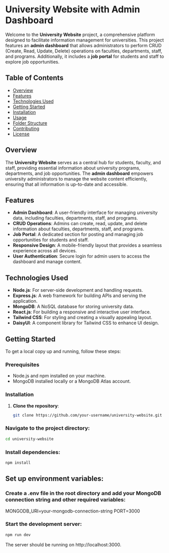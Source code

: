 # University Website with Admin Dashboard

Welcome to the **University Website** project, a comprehensive platform designed to facilitate information management for universities. This project features an **admin dashboard** that allows administrators to perform CRUD (Create, Read, Update, Delete) operations on faculties, departments, staff, and programs. Additionally, it includes a **job portal** for students and staff to explore job opportunities.

## Table of Contents

- [Overview](#overview)
- [Features](#features)
- [Technologies Used](#technologies-used)
- [Getting Started](#getting-started)
- [Installation](#installation)
- [Usage](#usage)
- [Folder Structure](#folder-structure)
- [Contributing](#contributing)
- [License](#license)

## Overview

The **University Website** serves as a central hub for students, faculty, and staff, providing essential information about university programs, departments, and job opportunities. The **admin dashboard** empowers university administrators to manage the website content efficiently, ensuring that all information is up-to-date and accessible.

## Features

- **Admin Dashboard**: A user-friendly interface for managing university data, including faculties, departments, staff, and programs.
- **CRUD Operations**: Admins can create, read, update, and delete information about faculties, departments, staff, and programs.
- **Job Portal**: A dedicated section for posting and managing job opportunities for students and staff.
- **Responsive Design**: A mobile-friendly layout that provides a seamless experience across all devices.
- **User Authentication**: Secure login for admin users to access the dashboard and manage content.

## Technologies Used

- **Node.js**: For server-side development and handling requests.
- **Express.js**: A web framework for building APIs and serving the application.
- **MongoDB**: A NoSQL database for storing university data.
- **React.js**: For building a responsive and interactive user interface.
- **Tailwind CSS**: For styling and creating a visually appealing layout.
- **DaisyUI**: A component library for Tailwind CSS to enhance UI design.

## Getting Started

To get a local copy up and running, follow these steps:

### Prerequisites

- Node.js and npm installed on your machine.
- MongoDB installed locally or a MongoDB Atlas account.

### Installation

1. **Clone the repository**:

   ```bash
   git clone https://github.com/your-username/university-website.git

### Navigate to the project directory:

```bash
cd university-website
```
### Install dependencies:

```bash
npm install
```
## Set up environment variables:

### Create a .env file in the root directory and add your MongoDB connection string and other required variables:

MONGODB_URI=your-mongodb-connection-string
PORT=3000
### Start the development server:

```bash
npm run dev
```
The server should be running on http://localhost:3000.

